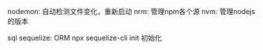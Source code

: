 nodemon: 自动检测文件变化，重新启动
nrm: 管理npm各个源
nvm: 管理nodejs的版本

sql
sequelize: ORM
npx sequelize-cli init 初始化